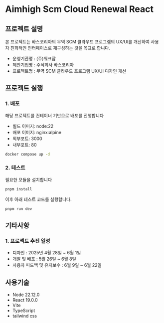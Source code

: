# Aimhigh Scm Cloud Renewal React

## 프로젝트 설명

본 프로젝트는 바스코리아의 무역 SCM 클라우드 프로그램의 UX/UI를 개선하여 사용자 친화적인 인터페이스로 재구성하는 것을 목표로 합니다.

- 운영기관명 : (주)워크잡
- 제안기업명 : 주식회사 바스코리아
- 프로젝트명 : 무역 SCM 클라우드 프로그램 UX/UI 디자인 개선

## 프로젝트 실행

### 1. 배포

해당 프로젝트를 컨테이너 기반으로 배포를 진행합니다

- 빌드 이미지: node:22
- 배포 이미지: nginx:alpine
- 외부포트: 3000
- 내부포트: 80

```bash
docker compose up -d
```

### 2. 테스트

필요한 모듈을 설치합니다

```bash
pnpm install
```

이후 아래 테스트 코드를 실행합니다.

```bash
pnpm run dev
```

## 기타사항

### 1. 프로젝트 추진 일정

- 디자인 : 2025년 4월 28일 ~ 6월 1일
- 개발 및 배포 : 5월 26일 ~ 6월 8일
- 사용자 피드백 및 유지보수 : 6월 9일 ~ 6월 22일

## 사용기술

- Node 22.12.0
- React 19.0.0
- Vite
- TypeScript
- tailwind css
